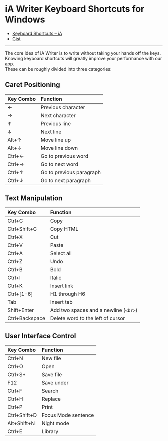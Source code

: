 # iA Writer Keyboard Shortcuts for Windows

- [Keyboard Shortcuts – iA](https://ia.net/writer/support/windows/keyboard-shortcuts)
- [Gist](https://gist.github.com/extratone/c4f28781aae48b6a2273c2b48b075edc)

<script src="https://gist.github.com/extratone/c4f28781aae48b6a2273c2b48b075edc.js"></script>

---

The core idea of iA Writer is to write without taking your hands off the keys. Knowing keyboard shortcuts will greatly improve your performance with our app.  
These can be roughly divided into three categories:

## Caret Positioning

| Key Combo | Function                 |
| :-------- | :----------------------- |
| ←         | Previous character       |
| →         | Next character           |
| ↑         | Previous line            |
| ↓         | Next line                |
| Alt+↑     | Move line up             |
| Alt+↓     | Move line down           |
| Ctrl+←    | Go to previous word      |
| Ctrl+→    | Go to next word          |
| Ctrl+↑    | Go to previous paragraph |
| Ctrl+↓    | Go to next paragraph     |

## Text Manipulation

| Key Combo      | Function                              |
| :------------- | :------------------------------------ |
| Ctrl+C         | Copy                                  |
| Ctrl+Shift+C   | Copy HTML                             |
| Ctrl+X         | Cut                                   |
| Ctrl+V         | Paste                                 |
| Ctrl+A         | Select all                            |
| Ctrl+Z         | Undo                                  |
| Ctrl+B         | Bold                                  |
| Ctrl+I         | Italic                                |
| Ctrl+K         | Insert link                           |
| Ctrl+\[1-6\]   | H1 through H6                         |
| Tab            | Insert tab                            |
| Shift+Enter    | Add two spaces and a newline (`<br>`) |
| Ctrl+Backspace | Delete word to the left of cursor     |

## User Interface Control

| Key Combo    | Function            |
| :----------- | :------------------ |
| Ctrl+N       | New file            |
| Ctrl+O       | Open                |
| Ctrl+S\*     | Save file           |
| F12          | Save under          |
| Ctrl+F       | Search              |
| Ctrl+H       | Replace             |
| Ctrl+P       | Print               |
| Ctrl+Shift+D | Focus Mode sentence |
| Alt+Shift+N  | Night mode          |
| Ctrl+E       | Library             |